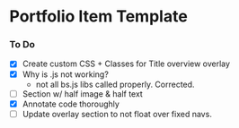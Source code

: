 # Portfolio Item Template

### To Do
- [x] Create custom CSS + Classes for Title overview overlay
- [x] Why is .js not working?
    - not all bs.js libs called properly. Corrected.
- [ ] Section w/ half image & half text
- [x] Annotate code thoroughly
- [ ] Update overlay section to not float over fixed navs.
